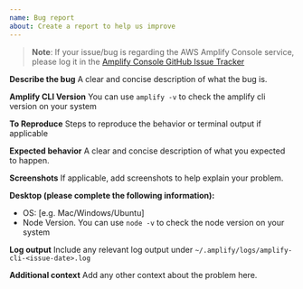 ```yaml
---
name: Bug report
about: Create a report to help us improve
---
```


> **Note**: If your issue/bug is regarding the AWS Amplify Console service, please log it in the
> [Amplify Console GitHub Issue Tracker](https://github.com/aws-amplify/amplify-console/issues)

**Describe the bug**
A clear and concise description of what the bug is.

**Amplify CLI Version**
You can use `amplify -v` to check the amplify cli version on your system

**To Reproduce**
Steps to reproduce the behavior or terminal output if applicable

**Expected behavior**
A clear and concise description of what you expected to happen.

**Screenshots**
If applicable, add screenshots to help explain your problem.

**Desktop (please complete the following information):**

- OS: [e.g. Mac/Windows/Ubuntu]
- Node Version. You can use `node -v` to check the node version on your system

**Log output**
Include any relevant log output under `~/.amplify/logs/amplify-cli-<issue-date>.log`

**Additional context**
Add any other context about the problem here.
